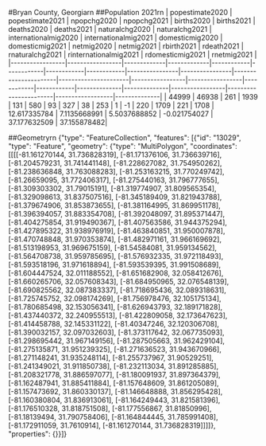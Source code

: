 #Bryan County, Georgiarn
##Population 2021rn
| popestimate2020 | popestimate2021 | npopchg2020 | npopchg2021 | births2020 | births2021 | deaths2020 | deaths2021 | naturalchg2020 | naturalchg2021 | internationalmig2020 | internationalmig2021 | domesticmig2020 | domesticmig2021 | netmig2020 | netmig2021 |  rbirth2021  |  rdeath2021  | rnaturalchg2021 | rinternationalmig2021 | rdomesticmig2021 | rnetmig2021  |
|-----------------|-----------------|-------------|-------------|------------|------------|------------|------------|----------------|----------------|----------------------|----------------------|-----------------|-----------------|------------|------------|--------------|--------------|-----------------|-----------------------|------------------|--------------|
| 44999           | 46938           | 261         | 1939        | 131        | 580        | 93         | 327        | 38             | 253            | 1                    | -1                   | 220             | 1709            | 221        | 1708       | 12.617335784 | 7.1135668991 | 5.5037688852    | -0.021754027          | 37.177632509     | 37.155878482|

##Geometryrn
{"type": "FeatureCollection", "features": [{"id": "13029", "type": "Feature", "geometry": {"type": "MultiPolygon", "coordinates": [[[[-81.161270144, 31.736828319], [-81.171376106, 31.736639716], [-81.204579231, 31.741441148], [-81.228627082, 31.754950262], [-81.238636848, 31.763088283], [-81.253163215, 31.770249742], [-81.26659095, 31.772406317], [-81.275440163, 31.796777655], [-81.309303302, 31.79015191], [-81.319774907, 31.809565354], [-81.329098613, 31.837507516], [-81.345189409, 31.821943788], [-81.379674906, 31.853873655], [-81.381164995, 31.869951178], [-81.396394057, 31.883354708], [-81.392048097, 31.895371447], [-81.404275854, 31.919490367], [-81.407563586, 31.944375294], [-81.427895322, 31.938976919], [-81.463840851, 31.950007878], [-81.470748848, 31.970353874], [-81.482971161, 31.966169692], [-81.513198953, 31.969675159], [-81.54584081, 31.959134562], [-81.564708738, 31.959785695], [-81.576932335, 31.972118493], [-81.593518196, 31.971618894], [-81.593539395, 31.991508689], [-81.604447524, 32.011188552], [-81.651682908, 32.058412676], [-81.660265706, 32.057608343], [-81.684950965, 32.076548139], [-81.690825562, 32.087383337], [-81.718695436, 32.089318631], [-81.725745752, 32.098174269], [-81.756978476, 32.105175134], [-81.780685498, 32.153056341], [-81.626943793, 32.189171828], [-81.437440372, 32.240955513], [-81.422809058, 32.173647623], [-81.414458788, 32.145331122], [-81.40347246, 32.120306708], [-81.390032157, 32.097032603], [-81.373117642, 32.067735093], [-81.298695442, 31.967149156], [-81.287505663, 31.962429104], [-81.275135871, 31.951239325], [-81.271636523, 31.943670966], [-81.271148241, 31.935248114], [-81.255737967, 31.90529251], [-81.241349021, 31.911850738], [-81.232113034, 31.891285885], [-81.208321778, 31.886597077], [-81.180091937, 31.897364379], [-81.162487941, 31.885411884], [-81.157648609, 31.861205089], [-81.157473692, 31.860330137], [-81.146648888, 31.856295428], [-81.160380804, 31.836913061], [-81.164249443, 31.821581396], [-81.176510328, 31.818751508], [-81.177556867, 31.81850996], [-81.18139494, 31.790758406], [-81.164844445, 31.785991408], [-81.172911059, 31.7610914], [-81.161270144, 31.736828319]]]]}, "properties": {}}]}
